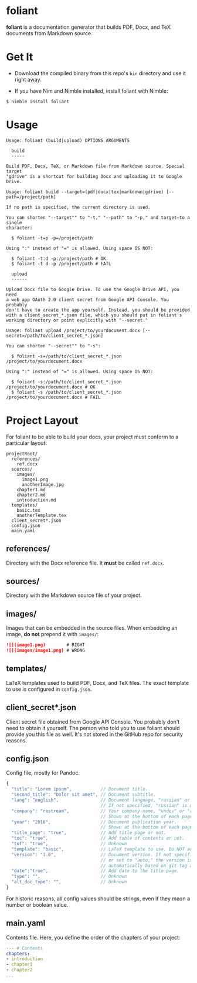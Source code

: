 # foliant

**foliant** is a documentation generator that builds PDF, Docx, and TeX
documents from Markdown source.

# Get It

- Download the compiled binary from this repo's `bin` directory and use it
  right away.

- If you have Nim and Nimble installed, install foliant with Nimble:

```shell
$ nimble install foliant
```

# Usage

```
Usage: foliant (build|upload) OPTIONS ARGUMENTS

  build
  -----

Build PDF, Docx, TeX, or Markdown file from Markdown source. Special target
"gdrive" is a shortcut for building Docx and uploading it to Google Drive.

Usage: foliant build --target=(pdf|docx|tex|markdown|gdrive) [--path=/project/path]

If no path is specified, the current directory is used.

You can shorten "--target"" to "-t," "--path" to "-p," and target—to a single
character:

  $ foliant -t=p -p=/project/path

Using ":" instead of "=" is allowed. Using space IS NOT:

  $ foliant -t:d -p:/project/path # OK
  $ foliant -t d -p /project/path # FAIL

  upload
  ------

Upload Docx file to Google Drive. To use the Google Drive API, you need
a web app OAuth 2.0 client secret from Google API Console. You probably
don't have to create the app yourself. Instead, you should be provided
with a client_secret_*.json file, which you should put in foliant's
working directory or point explicitly with "--secret."

Usage: foliant upload /project/to/yourdocument.docx [--secret=/path/to/client_secret_*.json]

You can shorten "--secret"" to "-s":

  $ foliant -s=/path/to/client_secret_*.json /project/to/yourdocument.docx

Using ":" instead of "=" is allowed. Using space IS NOT:

  $ foliant -s:/path/to/client_secret_*.json /project/to/yourdocument.docx # OK
  $ foliant -s /path/to/client_secret_*.json /project/to/yourdocument.docx # FAIL
```

# Project Layout

For foliant to be able to build your docs, your project must conform
to a particular layout:

```
projectRoot/
  references/
    ref.docx
  sources/
    images/
      image1.png
      anotherImage.jpg
    chapter1.md
    chapter2.md
    introduction.md
  templates/
    basic.tex
    anotherTemplate.tex
  client_secret*.json
  config.json
  main.yaml
```
## references/

Directory with the Docx reference file. It **must** be called `ref.docx`.

## sources/

Directory with the Markdown source file of your project.

## images/

Images that can be embedded in the source files. When embedding an image,
**do not** prepend it with `images/`:

```markdown
![](image1.png)        # RIGHT
![](images/image1.png) # WRONG
```
## templates/

LaTeX templates used to build PDF, Docx, and TeX files. The exact template
to use is configured in `config.json`.

## client_secret*.json

Client secret file obtained from Google API Console. You probably don't need
to obtain it yourself. The person who told you to use foliant should provide
you this file as well. It's not stored in the GitHub repo for security reasons.

## config.json

Config file, mostly for Pandoc.

```js
{
  "title": "Lorem ipsum",           // Document title.
  "second_title": "Dolor sit amet", // Document subtitle.
  "lang": "english",                // Document language, "russian" or "english."
                                    // If not specified, "russian" is used.
  "company": "restream",            // Your company name, "undev" or "restream".
                                    // Shown at the bottom of each page.
  "year": "2016",                   // Document publication year.
                                    // Shown at the bottom of each page.
  "title_page": "true",             // Add title page or not.
  "toc": "true",                    // Add table of contents or not.
  "tof": "true",                    // Unknown
  "template": "basic",              // LaTeX template to use. Do NOT add ".tex"!
  "version": "1.0",                 // Document version. If not specified
                                    // or set to "auto," the version is generated
                                    // automatically based on git tag and revision number.
  "date":"true",                    // Add date to the title page.
  "type": "",                       // Unknown
  "alt_doc_type": "",               // Unknown
}
```

For historic reasons, all config values should be strings,
even if they *mean* a number or boolean value.

## main.yaml

Contents file. Here, you define the order of the chapters of your project:

```yaml
--- # Contents
chapters:
- introduction
- chapter1
- chapter2
...
```